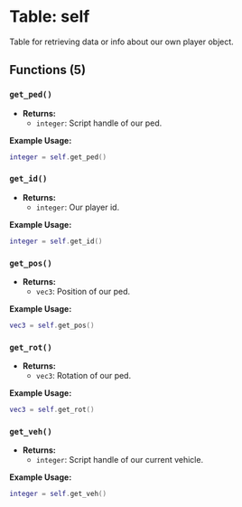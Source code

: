 # Table: self

Table for retrieving data or info about our own player object.

## Functions (5)

### `get_ped()`

- **Returns:**
  - `integer`: Script handle of our ped.

**Example Usage:**
```lua
integer = self.get_ped()
```

### `get_id()`

- **Returns:**
  - `integer`: Our player id.

**Example Usage:**
```lua
integer = self.get_id()
```

### `get_pos()`

- **Returns:**
  - `vec3`: Position of our ped.

**Example Usage:**
```lua
vec3 = self.get_pos()
```

### `get_rot()`

- **Returns:**
  - `vec3`: Rotation of our ped.

**Example Usage:**
```lua
vec3 = self.get_rot()
```

### `get_veh()`

- **Returns:**
  - `integer`: Script handle of our current vehicle.

**Example Usage:**
```lua
integer = self.get_veh()
```



